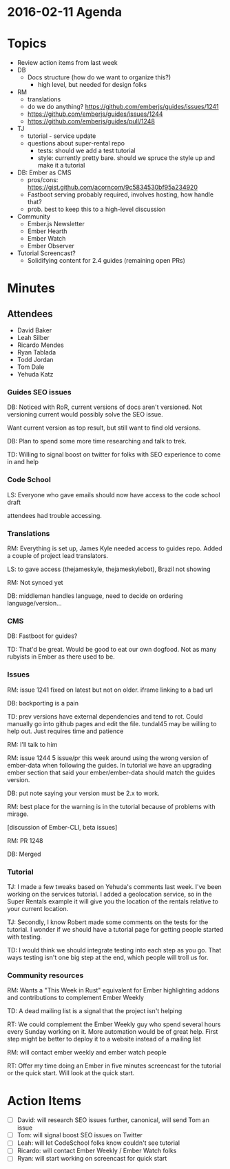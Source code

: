 # 2016-02-11 Agenda

# Topics

- Review action items from last week
- DB
  - Docs structure (how do we want to organize this?)
    - high level, but needed for design folks
- RM
  - translations
  - do we do anything? https://github.com/emberjs/guides/issues/1241
  - https://github.com/emberjs/guides/issues/1244
  - https://github.com/emberjs/guides/pull/1248
- TJ
  - tutorial - service update
  - questions about super-rental repo
    - tests: should we add a test tutorial
    - style: currently pretty bare. should we spruce the style up and make it a tutorial
- DB: Ember as CMS
  - pros/cons: https://gist.github.com/acorncom/9c5834530bf95a234920
  - Fastboot serving probably required, involves hosting, how handle that?
  - prob. best to keep this to a high-level discussion
- Community
  - Ember.js Newsletter
  - Ember Hearth
  - Ember Watch
  - Ember Observer
- Tutorial Screencast?
  - Solidifying content for 2.4 guides (remaining open PRs)

# Minutes

## Attendees

- David Baker
- Leah Silber
- Ricardo Mendes
- Ryan Tablada
- Todd Jordan
- Tom Dale
- Yehuda Katz

### Guides SEO issues

DB: Noticed with RoR, current versions of docs aren't versioned. Not versioning current would possibly solve the SEO issue.

Want current version as top result, but still want to find old versions.

DB: Plan to spend some more time researching and talk to trek.

TD: Willing to signal boost on twitter for folks with SEO experience to come in and help

### Code School

LS: Everyone who gave emails should now have access to the code school draft

attendees had trouble accessing.

### Translations

RM: Everything is set up, James Kyle needed access to guides repo. Added a couple of project lead translators.

LS: to gave access (thejameskyle, thejameskylebot), Brazil not showing

RM: Not synced yet

DB: middleman handles language, need to decide on ordering language/version...

### CMS

DB: Fastboot for guides?

TD: That'd be great. Would be good to eat our own dogfood. Not as many rubyists in Ember as there used to be.

### Issues

RM: issue 1241 fixed on latest but not on older. iframe linking to a bad url

DB: backporting is a pain

TD: prev versions have external dependencies and tend to rot. Could manually go into github pages and edit the file. tundal45 may be willing to help out. Just requires time and patience

RM: I'll talk to him

RM: issue 1244 5 issue/pr this week around using the wrong version of ember-data when following the guides. In tutorial we have an upgrading ember section that said your ember/ember-data should match the guides version.

DB: put note saying your version must be 2.x to work.

RM: best place for the warning is in the tutorial because of problems with mirage.

[discussion of Ember-CLI, beta issues]

RM: PR 1248

DB: Merged

### Tutorial

TJ: I made a few tweaks based on Yehuda's comments last week. I've been working on the services tutorial. I added a geolocation service, so in the Super Rentals example it will give you the location of the rentals relative to your current location.

TJ: Secondly, I know Robert made some comments on the tests for the tutorial. I wonder if we should have a tutorial page for getting people started with testing.

TD: I would think we should integrate testing into each step as you go. That ways testing isn't one big step at the end, which people will troll us for.

### Community resources

RM: Wants a "This Week in Rust" equivalent for Ember highlighting addons and contributions to complement Ember Weekly

TD: A dead mailing list is a signal that the project isn't helping

RT: We could complement the Ember Weekly guy who spend several hours every Sunday working on it. More automation would be of great help. First step might be better to deploy it to a website instead of a mailing list

RM: will contact ember weekly and ember watch people

RT: Offer my time doing an Ember in five minutes screencast for the tutorial or the quick start. Will look at the quick start.

# Action Items

- [ ] David: will research SEO issues further, canonical, will send Tom an issue
- [ ] Tom: will signal boost SEO issues on Twitter
- [ ] Leah: will let CodeSchool folks know couldn't see tutorial
- [ ] Ricardo: will contact Ember Weekly / Ember Watch folks
- [ ] Ryan: will start working on screencast for quick start
